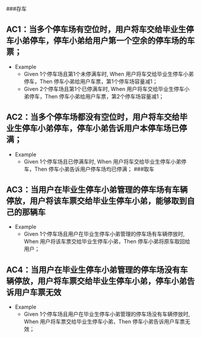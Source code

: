 ###存车
## AC1：当多个停车场有空位时，用户将车交给毕业生停车小弟停车，停车小弟给用户第一个空余的停车场的车票；
- Example
    - Given 1个停车场且第1个未停满车时, When 用户将车交给毕业生停车小弟停车，Then 停车小弟给用户车票，第1个停车场容量减1；
    - Given 2个停车场且第1个已停满车时, When 用户将车交给毕业生停车小弟停车，Then 停车小弟给用户车票，第2个停车场容量减1；
## AC2：当多个停车场都没有空位时，用户将车交给毕业生停车小弟停车，停车小弟告诉用户本停车场已停满；
- Example
    - Given 1个停车场且已停满车时, When 用户将车交给毕业生停车小弟停车，Then 停车小弟告诉用户停车场均已停满；
###取车
## AC3：当用户在毕业生停车小弟管理的停车场有车辆停放，用户将该车票交给毕业生停车小弟，能够取到自己的那辆车
- Example
    - Given 1个停车场且用户在毕业生停车小弟管理的停车场有车辆停放时, When 用户将该车票交给毕业生停车小弟，Then 停车小弟将原车取回给用户；
## AC4：当用户在毕业生停车小弟管理的停车场没有车辆停放，用户将车票交给毕业生停车小弟，停车小弟告诉用户车票无效
- Example
    - Given 1个停车场且用户在毕业生停车小弟管理的停车场没有车辆停放时, When 用户将车票交给毕业生停车小弟，Then 停车小弟告诉用户车票无效；

